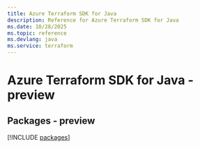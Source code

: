 ```yaml
---
title: Azure Terraform SDK for Java
description: Reference for Azure Terraform SDK for Java
ms.date: 10/28/2025
ms.topic: reference
ms.devlang: java
ms.service: terraform
---
```

# Azure Terraform SDK for Java - preview
## Packages - preview
[!INCLUDE [packages](terraform-index.md)]